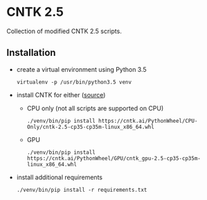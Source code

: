 # CNTK 2.5

Collection of modified CNTK 2.5 scripts.

## Installation

* create a virtual environment using Python 3.5

  ```
  virtualenv -p /usr/bin/python3.5 venv
  ``` 
  
* install CNTK for either ([source](https://docs.microsoft.com/en-us/cognitive-toolkit/Setup-Linux-Python?tabs=cntkpy25))

  * CPU only (not all scripts are supported on CPU)
  
    ```
    ./venv/bin/pip install https://cntk.ai/PythonWheel/CPU-Only/cntk-2.5-cp35-cp35m-linux_x86_64.whl
    ```
  
  * GPU
  
    ```
    ./venv/bin/pip install https://cntk.ai/PythonWheel/GPU/cntk_gpu-2.5-cp35-cp35m-linux_x86_64.whl
    ```
  
* install additional requirements

  ```
  ./venv/bin/pip install -r requirements.txt
  ```
